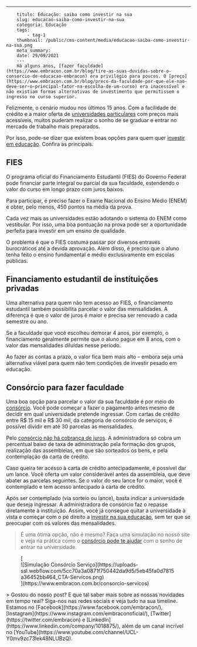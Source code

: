 ---
        titulo: Educação: saiba como investir na sua
        slug: educacao-saiba-como-investir-na-sua
        categoria: Educação
        tags:
            - tag-1
        thumbnail: /public/cms-content/media/educacao-saiba-como-investir-na-sua.png
        meta_summary: 
        date: 29/09/2021
        ---
        Há alguns anos, [fazer faculdade](https://www.embracon.com.br/blog/tire-as-suas-duvidas-sobre-o-consorcio-de-educacao-embracon) era privilégio para poucos. O [preço](https://www.embracon.com.br/blog/preco-da-faculdade-por-que-ele-nao-deve-ser-o-principal-fator-na-escolha-de-um-curso) era inacessível e não existiam formas alternativas de investimento que permitissem o ingresso no curso superior.

Felizmente, o cenário mudou nos últimos 15 anos. Com a facilidade de crédito e a maior oferta de [universidades particulares](https://www.embracon.com.br/blog/conheca-4-formas-de-pagar-a-faculdade) com preços mais acessíveis, muitos puderam realizar o sonho de se graduar e entrar no mercado de trabalho mais preparados.

Por isso, pode-se dizer que existem boas opções para quem quer [investir em educação](https://www.embracon.com.br/blog/conheca-4-formas-de-pagar-a-faculdade). Confira as principais.

**FIES**
--------

O programa oficial do Financiamento Estudantil (FIES) do Governo Federal pode financiar parte integral ou parcial da sua faculdade, estendendo o valor do curso em longo prazo com juros baixos.

Para participar, é preciso fazer o Exame Nacional do Ensino Médio (ENEM) e obter, pelo menos, 450 pontos na média da prova.

Cada vez mais as universidades estão adotando o sistema do ENEM como vestibular. Por isso, uma boa pontuação na prova pode ser a oportunidade perfeita para investir em um ensino de qualidade.

O problema é que o FIES costuma passar por diversos entraves burocráticos até a devida aprovação. Além disso, é preciso que o aluno tenha feito o ensino fundamental e médio exclusivamente em escolas públicas.

**Financiamento estudantil de instituições privadas**
-----------------------------------------------------

Uma alternativa para quem não tem acesso ao FIES, o financiamento estudantil também possibilita parcelar o valor das mensalidades. A diferença é que o valor de juros é maior e precisa ser renovado a cada semestre ou ano.

Se a faculdade que você escolheu demorar 4 anos, por exemplo, o financiamento geralmente permite que o aluno pague em 8 anos, com o valor das mensalidades diluídas nesse período.

Ao fazer as contas a prazo, o valor fica bem mais alto – embora seja uma alternativa viável para quem não tem condições de investir pesado em educação.

Consórcio para fazer faculdade
------------------------------

Uma boa opção para parcelar o valor da sua faculdade é por meio do[ consórcio](https://www.embracon.com.br/blog/tire-as-suas-duvidas-sobre-o-consorcio-de-educacao-embracon). Você pode começar a fazer o pagamento antes mesmo de decidir em qual universidade pretende ingressar. Com cartas de crédito entre R$ 15 mil e R$ 30 mil, da categoria de consórcio de serviços, é possível dividir em até 30 parcelas as mensalidades.

Pelo [consórcio não há cobrança de juros](https://www.embracon.com.br/blog/como-funciona-o-consorcio-embracon-para-pagar-faculdade). A administradora só cobra um percentual baixo de taxa de administração pela formação dos grupos, realização das assembleias, em que são sorteados os bens, e pela contemplação da carta de crédito.

Caso queira ter acesso à carta de crédito antecipadamente, é possível dar um lance. Você oferta um valor considerável antes da assembleia, que deve abater as parcelas seguintes. Se o valor do seu lance for o maior, você é contemplado e tem acesso antecipado à carta de crédito.

Após ser contemplado (via sorteio ou lance), basta indicar a universidade que deseja ingressar. A administradora de consórcio faz o repasse diretamente à instituição. Assim, você já consegue quitar a universidade à vista e começar com o pé direito a [investir na sua educação](https://www.embracon.com.br/blog/tire-as-suas-duvidas-sobre-o-consorcio-de-educacao-embracon), sem ter que se preocupar com os valores das mensalidades.

> É uma ótima opção, não é mesmo? Faça uma simulação no nosso site e veja na prática como o [consórcio pode te ajudar](https://www.embracon.com.br/blog/consorcio-embracon-para-pagar-faculdade) com o sonho de entrar na universidade.

<figure class="w-richtext-figure-type-image w-richtext-align-center">[<div>![Simulação Consórcio Serviço](https://uploads-ssl.webflow.com/5cc70a3a0871f750442da9d5/5eb45fa0d7815a36452bb464_CTA-Servicos.png)</div>](https://www.embracon.com.br/consorcio-servicos)</figure>> Gostou do nosso post? E que tal saber mais sobre as nossas novidades em tempo real? Siga-nos nas redes sociais e veja tudo na sua timeline. Estamos no [Facebook](https://www.facebook.com/embracon/), [Instagram](https://www.instagram.com/embraconoficial/), [Twitter](https://twitter.com/embracon) e [LinkedIn](https://www.linkedin.com/company/1018875/), além de um canal incrível no [YouTube](https://www.youtube.com/channel/UCL-Y0mv9zc73Iek48NLUBzQ).

‍

‍
        